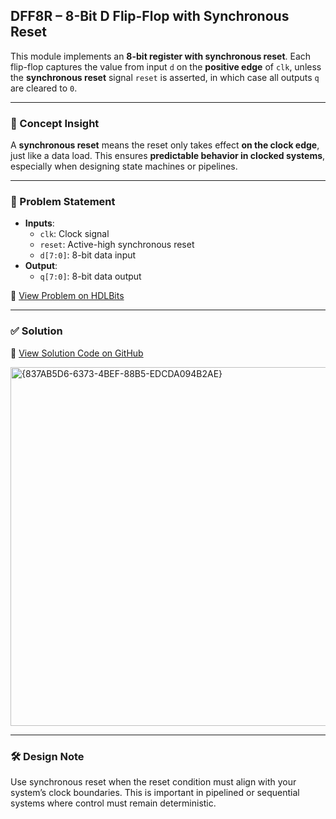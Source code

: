 ## DFF8R – 8-Bit D Flip-Flop with Synchronous Reset

This module implements an **8-bit register with synchronous reset**. Each flip-flop captures the value from input `d` on the **positive edge** of `clk`, unless the **synchronous reset** signal `reset` is asserted, in which case all outputs `q` are cleared to `0`.

---

### 🧠 Concept Insight  
A **synchronous reset** means the reset only takes effect **on the clock edge**, just like a data load. This ensures **predictable behavior in clocked systems**, especially when designing state machines or pipelines.

---

### 📘 Problem Statement  
- **Inputs**:  
  - `clk`: Clock signal  
  - `reset`: Active-high synchronous reset  
  - `d[7:0]`: 8-bit data input  
- **Output**:  
  - `q[7:0]`: 8-bit data output  

🔗 [View Problem on HDLBits](https://hdlbits.01xz.net/wiki/Dff8r)

---

### ✅ Solution  
📄 [View Solution Code on GitHub](https://github.com/EswarAdithya011/HDLBits/blob/main/Problem%20Sets/4.%20Sequential%20Logic/4.1%20Flip-Flops/Dff8r.v)

<img width="574" alt="{837AB5D6-6373-4BEF-88B5-EDCDA094B2AE}" src="https://github.com/user-attachments/assets/618e57fa-2cc7-44a3-bcdc-472bc90e0d53" />

---

### 🛠 Design Note  
Use synchronous reset when the reset condition must align with your system’s clock boundaries. This is important in pipelined or sequential systems where control must remain deterministic.
